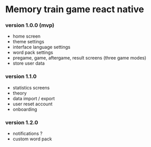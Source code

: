 # Memory train game react native

### version 1.0.0 (mvp)

- home screen
- theme settings
- interface language settings
- word pack settings
- pregame, game, aftergame, result screens (three game modes)
- store user data

### version 1.1.0

- statistics screens
- theory
- data import / export
- user reset account
- onboarding

### version 1.2.0

- notifications ?
- custom word pack
